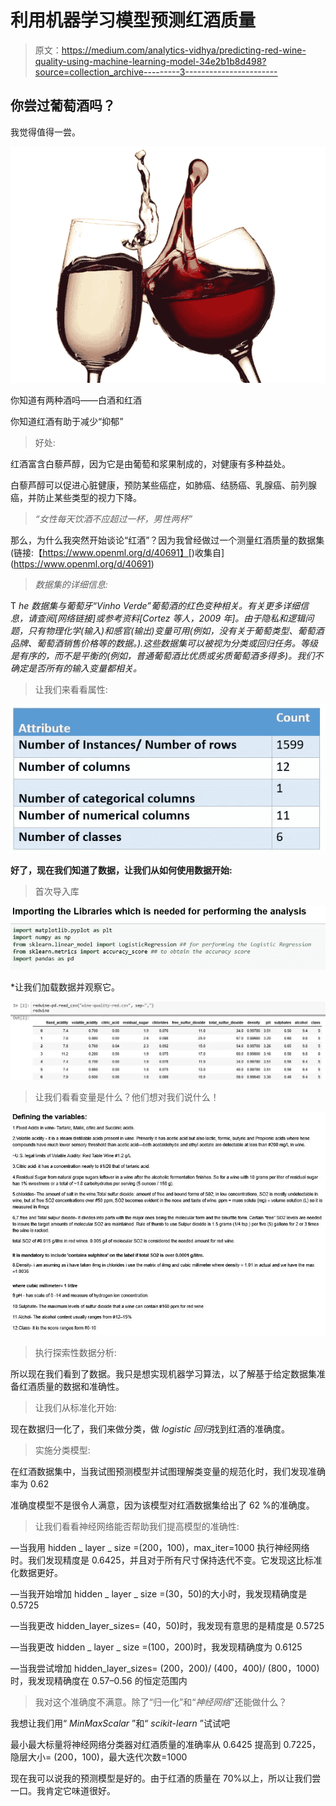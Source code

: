 # 利用机器学习模型预测红酒质量

> 原文：<https://medium.com/analytics-vidhya/predicting-red-wine-quality-using-machine-learning-model-34e2b1b8d498?source=collection_archive---------3----------------------->

## 你尝过葡萄酒吗？

我觉得值得一尝。

![](img/8f6fc2bd09f1d44be50488bf71f8cf3d.png)

你知道有两种酒吗——白酒和红酒

你知道红酒有助于减少“抑郁”

> 好处:

红酒富含白藜芦醇，因为它是由葡萄和浆果制成的，对健康有多种益处。

白藜芦醇可以促进心脏健康，预防某些癌症，如肺癌、结肠癌、乳腺癌、前列腺癌，并防止某些类型的视力下降。

> *“女性每天饮酒不应超过一杯，男性两杯”*

那么，为什么我突然开始谈论“红酒”？因为我曾经做过一个测量红酒质量的数据集(链接:【https://www.openml.org/d/40691】[)收集自](https://www.openml.org/d/40691)

> *数据集的详细信息:*

T *he 数据集与葡萄牙“Vinho Verde”葡萄酒的红色变种相关。有关更多详细信息，请查阅[网络链接]或参考资料[Cortez 等人，2009 年]。由于隐私和逻辑问题，只有物理化学(输入)和感官(输出)变量可用(例如，没有关于葡萄类型、葡萄酒品牌、葡萄酒销售价格等的数据。).这些数据集可以被视为分类或回归任务。等级是有序的，而不是平衡的(例如，普通葡萄酒比优质或劣质葡萄酒多得多)。我们不确定是否所有的输入变量都相关。*

> 让我们来看看属性:

![](img/e75e0bd1df463db8dd7a21a4bf053163.png)

**好了，现在我们知道了数据，让我们从如何使用数据开始:**

> 首次导入库

![](img/97fca7fdf302d1da83b712a42e2ca5c2.png)

*让我们加载数据并观察它。

![](img/c5051d1201d3ecc4701456f7d6c0ace8.png)

> 让我们看看变量是什么？他们想对我们说什么！

![](img/449ff6a19eb22bbb9bd7534a9881841f.png)

> 执行探索性数据分析:

所以现在我们看到了数据。我只是想实现机器学习算法，以了解基于给定数据集准备红酒质量的数据和准确性。

> 让我们从标准化开始:

现在数据归一化了，我们来做分类，做 *logistic 回归*找到红酒的准确度。

> 实施分类模型:

在红酒数据集中，当我试图预测模型并试图理解类变量的规范化时，我们发现准确率为 0.62

准确度模型不是很令人满意，因为该模型对红酒数据集给出了 62 %的准确度。

> 让我们看看神经网络能否帮助我们提高模型的准确性:

—当我用 hidden _ layer _ size =(200，100)，max_iter=1000 执行神经网络时。我们发现精度是 0.6425，并且对于所有尺寸保持迭代不变。它发现这比标准化数据更好。

—当我开始增加 hidden _ layer _ size =(30，50)的大小时，我发现精确度是 0.5725

—当我更改 hidden_layer_sizes= (40，50)时，我发现有意思的是精度是 0.5725

—当我更改 hidden _ layer _ size =(100，200)时，我发现精确度为 0.6125

—当我尝试增加 hidden_layer_sizes= (200，200)/ (400，400)/ (800，1000)时，我发现精确度在 0.57–0.56 的恒定范围内

> 我对这个准确度不满意。除了“归一化”和“*神经网络*”还能做什么？

我想让我们用“ *MinMaxScalar* ”和“ *scikit-learn* ”试试吧

最小最大标量将神经网络分类器对红酒质量的准确率从 0.6425 提高到 0.7225，隐层大小= (200，100)，最大迭代次数=1000

现在我可以说我的预测模型是好的。由于红酒的质量在 70%以上，所以让我们尝一口。我肯定它味道很好。